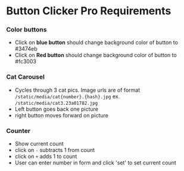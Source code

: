 # Button Clicker Pro Requirements

### Color buttons
* Click on **blue button** should change background color of
button to #3474eb
* Click on **Red button** should change background color of
button to #fc3003

### Cat Carousel
* Cycles through 3 cat pics. Image urls are of format
`/static/media/cat{number}.{hash}.jpg` ex.
`/static/media/cat3.23a01782.jpg`
* Left button goes back one picture
* right button moves forward on picture

### Counter
* Show current count
* click on `-` subtracts 1 from count
* click on `+` adds 1 to count
* User can enter number in form and click 'set' to
set current count